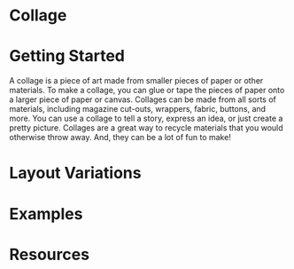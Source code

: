 # Collage

# Getting Started

A collage is a piece of art made from smaller pieces of paper or other materials. To make a collage, you can glue or tape the pieces of paper onto a larger piece of paper or canvas. Collages can be made from all sorts of materials, including magazine cut-outs, wrappers, fabric, buttons, and more. You can use a collage to tell a story, express an idea, or just create a pretty picture. Collages are a great way to recycle materials that you would otherwise throw away. And, they can be a lot of fun to make!

# Layout Variations
# Examples
# Resources